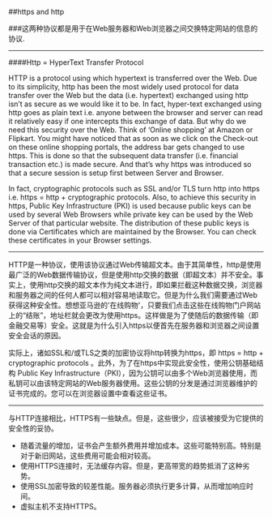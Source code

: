 ##https and http

###这两种协议都是用于在Web服务器和Web浏览器之间交换特定网站的信息的协议.

----
####Http = HyperText Transfer Protocol 

HTTP is a protocol using which hypertext is transferred over the Web. Due to its simplicity, http has been the most widely used protocol for data transfer over the Web but the data (i.e. hypertext) exchanged using http isn’t as secure as we would like it to be. In fact, hyper-text exchanged using http goes as plain text i.e. anyone between the browser and server can read it relatively easy if one intercepts this exchange of data. But why do we need this security over the Web. Think of ‘Online shopping’ at Amazon or Flipkart. You might have noticed that as soon as we click on the Check-out on these online shopping portals, the address bar gets changed to use https. This is done so that the subsequent data transfer (i.e. financial transaction etc.) is made secure. And that’s why https was introduced so that a secure session is setup first between Server and Browser.


In fact, cryptographic protocols such as SSL and/or TLS turn http into https i.e. https = http + cryptographic protocols. Also, to achieve this security in https, Public Key Infrastructure (PKI) is used because public keys can be used by several Web Browsers while private key can be used by the Web Server of that particular website. The distribution of these public keys is done via Certificates which are maintained by the Browser. You can check these certificates in your Browser settings. 

----

HTTP是一种协议，使用该协议通过Web传输超文本。由于其简单性，http是使用最广泛的Web数据传输协议，但是使用http交换的数据（即超文本）并不安全。事实上，使用http交换的超文本作为纯文本进行，即如果拦截这种数据交换，浏览器和服务器之间的任何人都可以相对容易地读取它。但是为什么我们需要通过Web获得这种安全性。想想亚马逊的'在线购物'，只要我们点击这些在线购物门户网站上的“结账”，地址栏就会更改为使用https。这样做是为了使随后的数据传输（即金融交易等）安全。这就是为什么引入https以便首先在服务器和浏览器之间设置安全会话的原因。

实际上，诸如SSL和/或TLS之类的加密协议将http转换为https，即 https = http + cryptographic protocols 。此外，为了在https中实现此安全性，使用公钥基础结构 Public Key Infrastructure（PKI），因为公钥可以由多个Web浏览器使用，而私钥可以由该特定网站的Web服务器使用。这些公钥的分发是通过浏览器维护的证书完成的。您可以在浏览器设置中查看这些证书。

----

与HTTP连接相比，HTTPS有一些缺点。但是，这些很少，应该被接受为它提供的安全性的妥协。
- 随着流量的增加，证书会产生额外费用并增加成本。这些可能特别高。特别是对于新旧网站，这些费用可能会相对较高。
- 使用HTTPS连接时，无法缓存内容。但是，更高带宽的趋势抵消了这种劣势。
- 使用SSL加密导致的较差性能。服务器必须执行更多计算，从而增加响应时间。
- 虚拟主机不支持HTTPS。